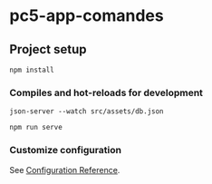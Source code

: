 # pc5-app-comandes

## Project setup

```
npm install
```

### Compiles and hot-reloads for development
```
json-server --watch src/assets/db.json

npm run serve
```
### Customize configuration
See [Configuration Reference](https://cli.vuejs.org/config/).


[JSON-Server]: https://github.com/typicode/json-server
[db.json]: src/assets/db.json
